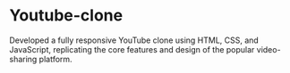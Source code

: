 # Youtube-clone
Developed a fully responsive YouTube clone using HTML, CSS, and JavaScript, replicating the core features and design of the popular video-sharing platform.
